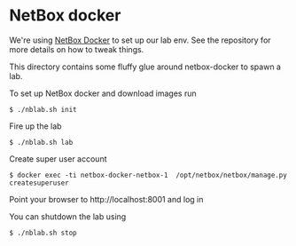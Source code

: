 # NetBox docker

We're using [NetBox Docker](https://github.com/netbox-community/netbox-docker.git) to set up our lab env.
See the repository for more details on how to tweak things.

This directory contains some fluffy glue around netbox-docker to spawn a lab.

To set up NetBox docker and download images run

    $ ./nblab.sh init

Fire up the lab

    $ ./nblab.sh lab

Create super user account

    $ docker exec -ti netbox-docker-netbox-1  /opt/netbox/netbox/manage.py createsuperuser

Point your browser to http://localhost:8001 and log in

You can shutdown the lab using

    $ ./nblab.sh stop
